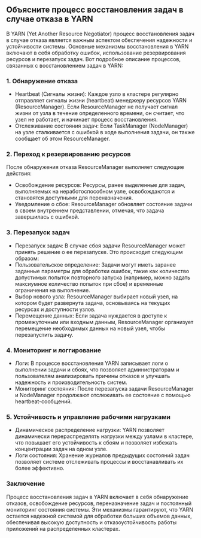 ## Объясните процесс восстановления задач в случае отказа в YARN

В YARN (Yet Another Resource Negotiator) процесс восстановления задач в случае отказа является важным аспектом обеспечения надежности и устойчивости системы. Основные механизмы восстановления в YARN включают в себя обработку ошибок, использование резервирования ресурсов и перезапуск задач. Вот подробное описание процессов, связанных с восстановлением задач в YARN:

### 1. Обнаружение отказа

- Heartbeat (Сигналы жизни): Каждое узло в кластере регулярно отправляет сигналы жизни (heartbeat) менеджеру ресурсов YARN (ResourceManager). Если ResourceManager не получает сигнал жизни от узла в течение определенного времени, он считает, что узел не работает, и начинает процесс восстановления.
- Отслеживание состояния задач: Если TaskManager (NodeManager) на узле сталкивается с ошибкой в ходе выполнения задачи, он также сообщает об этом ResourceManager.

### 2. Переход к резервированию ресурсов

После обнаружения отказа ResourceManager выполняет следующие действия:
- Освобождение ресурсов: Ресурсы, ранее выделенные для задач, выполняемых на неработоспособном узле, освобождаются и становятся доступными для переназначения.
- Уведомление о сбое: ResourceManager обновляет состояние задачи в своем внутреннем представлении, отмечая, что задача завершилась с ошибкой.

### 3. Перезапуск задач

- Перезапуск задач: В случае сбоя задачи ResourceManager может принять решение о ее перезапуске. Это происходит следующим образом:
- Пользовательское определение: Задачи могут иметь заранее заданные параметры для обработки ошибок, такие как количество допустимых попыток повторного запуска (например, можно задать максиумное количество попыток при сбое) и временные ограничения на выполнение.
- Выбор нового узла: ResourceManager выбирает новый узел, на котором будет развернута задача, основываясь на текущих ресурсах и доступности узлов.
- Перемещение данных: Если задача нуждается в доступе к промежуточным или входным данным, ResourceManager организует перемещение необходимых данных на новый узел, чтобы перезапустить задачу.

### 4. Мониторинг и логгирование

- Логи: В процессе восстановления YARN записывает логи о выполнении задачи и сбоях, что позволяет администраторам и пользователям анализировать причины отказов и улучшать надежность и производительность систем.
- Мониторинг состояния: После перезапуска задачи ResourceManager и NodeManager продолжают отслеживать ее состояние с помощью heartbeat-сообщений.

### 5. Устойчивость и управление рабочими нагрузками

- Динамическое распределение нагрузки: YARN позволяет динамически перераспределять нагрузки между узлами в кластере, что повышает его устойчивость к сбоям и позволяет избежать концентрации задач на одном узле.
- Логи состояния: Хранение журналов предыдущих состояний задач позволяет системе отслеживать процессы и восстанавливать их более эффективно.

### Заключение

Процесс восстановления задач в YARN включает в себя обнаружение отказов, освобождение ресурсов, переназначение задач и постоянный мониторинг состояния системы. Эти механизмы гарантируют, что YARN остается надежной системой для обработки больших объемов данных, обеспечивая высокую доступность и отказоустойчивость работы приложений на распределенных кластерах.